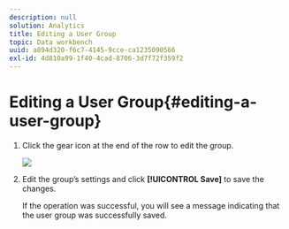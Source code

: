 ```yaml
---
description: null
solution: Analytics
title: Editing a User Group
topic: Data workbench
uuid: a894d320-f6c7-4145-9cce-ca1235090566
exl-id: 4d810a99-1f40-4cad-8706-3d7f72f359f2
---
```

# Editing a User Group{#editing-a-user-group}

1. Click the gear icon at the end of the row to edit the group.

   ![](assets/edit_user_group.png)

1. Edit the group’s settings and click **[!UICONTROL Save]** to save the changes.

   If the operation was successful, you will see a message indicating that the user group was successfully saved.
